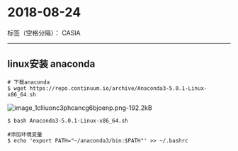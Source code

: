 ﻿# 2018-08-24

标签（空格分隔）： CASIA

---

## linux安装 anaconda

```
# 下载anaconda
$ wget https://repo.continuum.io/archive/Anaconda3-5.0.1-Linux-x86_64.sh
```
![image_1clliuonc3phcancg6bjoenp.png-192.2kB][1]
```
$ bash Anaconda3-5.0.1-Linux-x86_64.sh
```
```
#添加环境变量
$ echo 'export PATH="~/anaconda3/bin:$PATH"' >> ~/.bashrc
```


  [1]: http://static.zybuluo.com/usiege/rgiyhfre31rwk0w78zuwo152/image_1clliuonc3phcancg6bjoenp.png